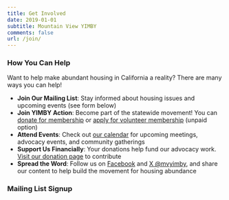```yaml
---
title: Get Involved
date: 2019-01-01
subtitle: Mountain View YIMBY
comments: false
url: /join/
---
```


### How You Can Help

Want to help make abundant housing in California a reality? There are many ways you can help!

- **Join Our Mailing List**: Stay informed about housing issues and upcoming events (see form below)
- **Join YIMBY Action**: Become part of the statewide movement! You can [donate for membership](/donate/) or [apply for volunteer membership](https://yimbyaction.org/volunteer-membership-application/) (unpaid option)
- **Attend Events**: Check out [our calendar](/calendar/) for upcoming meetings, advocacy events, and community gatherings
- **Support Us Financially**: Your donations help fund our advocacy work. [Visit our donation page](/donate/) to contribute
- **Spread the Word**: Follow us on [Facebook](https://www.facebook.com/mvyimby) and [X @mvyimby](https://twitter.com/mvyimby), and share our content to help build the movement for housing abundance

### Mailing List Signup

<link href='https://actionnetwork.org/css/style-embed-v3.css' rel='stylesheet' type='text/css' />

<script>
// Get URL parameters
const urlParams = new URLSearchParams(window.location.search);
const referrer = urlParams.get('source') || 'website'; // Using 'source' param but passing as 'referrer'

// Create the script URL with dynamic referrer
const widgetUrl = `https://actionnetwork.org/widgets/v4/form/join-mvyimby?format=js&source=widget&referrer=${encodeURIComponent(referrer)}`;
document.write('<script src="' + widgetUrl + '"><\/script>');
</script>

<div id='can-form-area-join-mvyimby' style='width: 100%'><!-- this div is the target for our HTML insertion --></div>
